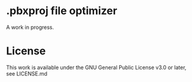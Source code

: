# .pbxproj file optimizer

A work in progress.

# License

This work is available under the GNU General Public License v3.0 or later, see LICENSE.md
